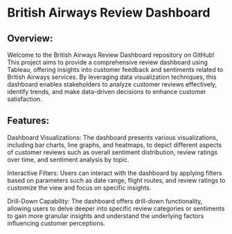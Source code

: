 # British Airways Review Dashboard

## Overview:
Welcome to the British Airways Review Dashboard repository on GitHub! This project aims to provide a comprehensive review dashboard using Tableau, offering insights into customer feedback and sentiments related to British Airways services. By leveraging data visualization techniques, this dashboard enables stakeholders to analyze customer reviews effectively, identify trends, and make data-driven decisions to enhance customer satisfaction.

## Features:

Dashboard Visualizations: The dashboard presents various visualizations, including bar charts, line graphs, and heatmaps, to depict different aspects of customer reviews such as overall sentiment distribution, review ratings over time, and sentiment analysis by topic.

Interactive Filters: Users can interact with the dashboard by applying filters based on parameters such as date range, flight routes, and review ratings to customize the view and focus on specific insights.

Drill-Down Capability: The dashboard offers drill-down functionality, allowing users to delve deeper into specific review categories or sentiments to gain more granular insights and understand the underlying factors influencing customer perceptions.
